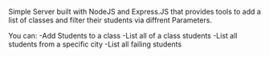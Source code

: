 Simple Server built with NodeJS and Express.JS that provides tools to add a list of classes and filter their students via diffrent
Parameters.

You can:
-Add Students to a class
-List all of a class students
-List all students from a specific city
-List all failing students
